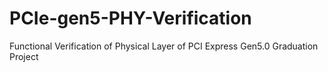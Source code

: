 # PCIe-gen5-PHY-Verification
Functional Verification of Physical Layer of PCI Express Gen5.0 Graduation Project
